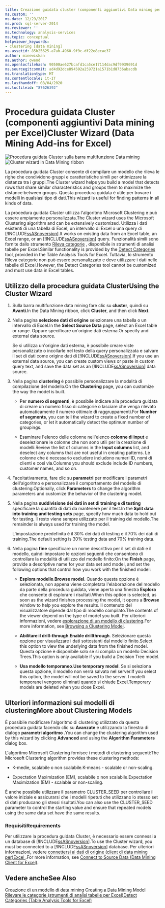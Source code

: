 ```yaml
---
title: Creazione guidata cluster (componenti aggiuntivi Data mining per Excel) | Microsoft Docs
ms.custom: ''
ms.date: 12/29/2017
ms.prod: sql-server-2014
ms.reviewer: ''
ms.technology: analysis-services
ms.topic: conceptual
helpviewer_keywords:
- clustering [data mining]
ms.assetid: 85b25625-a7ab-4960-9f9c-df22e8ecae37
author: minewiskan
ms.author: owend
ms.openlocfilehash: 90500ae627bcafd1ca5ce17114dac9df9939691d
ms.sourcegitcommit: ad4d92dce894592a259721a1571b1d8736abacdb
ms.translationtype: MT
ms.contentlocale: it-IT
ms.lasthandoff: 08/04/2020
ms.locfileid: "87626392"
---
```

# <a name="cluster-wizard-data-mining-add-ins-for-excel"></a><span data-ttu-id="fac3b-102">Procedura guidata Cluster (componenti aggiuntivi Data mining per Excel)</span><span class="sxs-lookup"><span data-stu-id="fac3b-102">Cluster Wizard (Data Mining Add-ins for Excel)</span></span>
  <span data-ttu-id="fac3b-103">![Procedura guidata Cluster sulla barra multifunzione Data mining](media/dmc-cluster.gif "Procedura guidata Cluster sulla barra multifunzione Data mining")</span><span class="sxs-lookup"><span data-stu-id="fac3b-103">![Cluster wizard in Data Mining ribbon](media/dmc-cluster.gif "Cluster wizard in Data Mining ribbon")</span></span>  
  
 <span data-ttu-id="fac3b-104">La procedura guidata Cluster consente di compilare un modello che rileva le righe che condividono gruppi e caratteristiche simili per ottimizzare la distanza tra i gruppi.</span><span class="sxs-lookup"><span data-stu-id="fac3b-104">The Cluster wizard helps you build a model that detects rows that share similar characteristics and groups them to maximize the distance between groups.</span></span> <span data-ttu-id="fac3b-105">Questa procedura guidata è utile per trovare i modelli in qualsiasi tipo di dati.</span><span class="sxs-lookup"><span data-stu-id="fac3b-105">This wizard is useful for finding patterns in all kinds of data.</span></span>  
  
 <span data-ttu-id="fac3b-106">La procedura guidata Cluster utilizza l'algoritmo Microsoft Clustering e può essere ampiamente personalizzata.</span><span class="sxs-lookup"><span data-stu-id="fac3b-106">The Cluster wizard uses the Microsoft Clustering algorithm and can be extensively customized.</span></span> <span data-ttu-id="fac3b-107">Utilizza i dati esistenti di una tabella di Excel, un intervallo di Excel o una query di [!INCLUDE[ssASnoversion](../includes/ssasnoversion-md.md)].</span><span class="sxs-lookup"><span data-stu-id="fac3b-107">It works on existing data from an Excel table, an Excel range, or an [!INCLUDE[ssASnoversion](../includes/ssasnoversion-md.md)] query.</span></span> <span data-ttu-id="fac3b-108">Funzionalità simili sono fornite dallo strumento [Rileva categorie](detect-categories-table-analysis-tools-for-excel.md) , disponibile in strumenti di analisi tabelle per Excel.</span><span class="sxs-lookup"><span data-stu-id="fac3b-108">Similar functionality is provided by the [Detect Categories](detect-categories-table-analysis-tools-for-excel.md) tool, provided in the Table Analysis Tools for Excel.</span></span> <span data-ttu-id="fac3b-109">Tuttavia, lo strumento Rileva categorie non può essere personalizzato e deve utilizzare i dati nelle tabelle di Excel.</span><span class="sxs-lookup"><span data-stu-id="fac3b-109">However, the Detect Categories tool cannot be customized and must use data in Excel tables.</span></span>  
  
## <a name="using-the-cluster-wizard"></a><span data-ttu-id="fac3b-110">Utilizzo della procedura guidata Cluster</span><span class="sxs-lookup"><span data-stu-id="fac3b-110">Using the Cluster Wizard</span></span>  
  
1.  <span data-ttu-id="fac3b-111">Sulla barra multifunzione data mining fare clic su **cluster**, quindi su **Avanti**.</span><span class="sxs-lookup"><span data-stu-id="fac3b-111">In the Data Mining ribbon, click **Cluster**, and then click **Next**.</span></span>  
  
2.  <span data-ttu-id="fac3b-112">Nella pagina **selezione dati di origine** selezionare una tabella o un intervallo di Excel.</span><span class="sxs-lookup"><span data-stu-id="fac3b-112">In the **Select Source Data** page, select an Excel table or range.</span></span> <span data-ttu-id="fac3b-113">Oppure specificare un'origine dati esterna.</span><span class="sxs-lookup"><span data-stu-id="fac3b-113">Or specify and external data source.</span></span>  
  
     <span data-ttu-id="fac3b-114">Se si utilizza un'origine dati esterna, è possibile creare viste personalizzate o incollarle nel testo della query personalizzata e salvare il set di dati come origine dati di [!INCLUDE[ssASnoversion](../includes/ssasnoversion-md.md)].</span><span class="sxs-lookup"><span data-stu-id="fac3b-114">If you use an external data source, you can create custom views or paste in custom query text, and save the data set as an [!INCLUDE[ssASnoversion](../includes/ssasnoversion-md.md)] data source.</span></span>  
  
3.  <span data-ttu-id="fac3b-115">Nella pagina **clustering** è possibile personalizzare la modalità di compilazione del modello.</span><span class="sxs-lookup"><span data-stu-id="fac3b-115">On the **Clustering** page, you can customize the way the model is built.</span></span>  
  
    -   <span data-ttu-id="fac3b-116">Per **numero di segmenti**, è possibile indicare alla procedura guidata di creare un numero fisso di categorie o lasciare che venga rilevato automaticamente il numero ottimale di raggruppamenti.</span><span class="sxs-lookup"><span data-stu-id="fac3b-116">For **Number of segments**, you can tell the wizard to create a fixed number of categories, or let it automatically detect the optimum number of groupings.</span></span>  
  
    -   <span data-ttu-id="fac3b-117">Esaminare l'elenco delle colonne nell'elenco **colonne di input** e deselezionare le colonne che non sono utili per la creazione di modelli.</span><span class="sxs-lookup"><span data-stu-id="fac3b-117">Review the list of columns in the **Input columns** list, and deselect any columns that are not useful in creating patterns.</span></span> <span data-ttu-id="fac3b-118">Le colonne che è necessario escludere includono numeri ID, nomi di clienti e così via.</span><span class="sxs-lookup"><span data-stu-id="fac3b-118">Columns you should exclude include ID numbers, customer names, and so on.</span></span>  
  
4.  <span data-ttu-id="fac3b-119">Facoltativamente, fare clic su **parametri** per modificare i parametri dell'algoritmo e personalizzare il comportamento del modello di clustering.</span><span class="sxs-lookup"><span data-stu-id="fac3b-119">Optionally, click **Parameters** to change the algorithm parameters and customize the behavior of the clustering model.</span></span>  
  
5.  <span data-ttu-id="fac3b-120">Nella pagina **suddivisione dei dati in set di training e di testing** specificare la quantità di dati da mantenere per il test.</span><span class="sxs-lookup"><span data-stu-id="fac3b-120">In the **Split data into training and testing sets** page, specify how much data to hold out for testing.</span></span> <span data-ttu-id="fac3b-121">Il resto viene sempre utilizzato per il training del modello.</span><span class="sxs-lookup"><span data-stu-id="fac3b-121">The remainder is always used for training the model.</span></span>  
  
     <span data-ttu-id="fac3b-122">L'impostazione predefinita è il 30% dei dati di testing e il 70% dei dati di training.</span><span class="sxs-lookup"><span data-stu-id="fac3b-122">The default setting is 30% testing data and 70% training data.</span></span>  
  
6.  <span data-ttu-id="fac3b-123">Nella pagina **fine** specificare un nome descrittivo per il set di dati e il modello, quindi impostare le opzioni seguenti che consentono di controllare la modalità di utilizzo del modello finito:</span><span class="sxs-lookup"><span data-stu-id="fac3b-123">On the **Finish** page, provide a descriptive name for your data set and model, and set the following options that control how you work with the finished model:</span></span>  
  
    -   <span data-ttu-id="fac3b-124">**Esplora modello**.</span><span class="sxs-lookup"><span data-stu-id="fac3b-124">**Browse model**.</span></span> <span data-ttu-id="fac3b-125">Quando questa opzione è selezionata, non appena viene completata l'elaborazione del modello da parte della procedura guidata, viene aperta una finestra **Esplora** che consente di esplorare i risultati.</span><span class="sxs-lookup"><span data-stu-id="fac3b-125">When this option is selected, as soon as the wizard finishes processing the model, it opens a **Browse** window to help you explore the results.</span></span> <span data-ttu-id="fac3b-126">Il contenuto del visualizzatore dipende dal tipo di modello compilato.</span><span class="sxs-lookup"><span data-stu-id="fac3b-126">The contents of the viewer depend on the type of model you built.</span></span> <span data-ttu-id="fac3b-127">Per ulteriori informazioni, vedere [esplorazione di un modello di clustering](browsing-a-clustering-model.md).</span><span class="sxs-lookup"><span data-stu-id="fac3b-127">For more information, see [Browsing a Clustering Model](browsing-a-clustering-model.md).</span></span>  
  
    -   <span data-ttu-id="fac3b-128">**Abilitare il drill-through**.</span><span class="sxs-lookup"><span data-stu-id="fac3b-128">**Enable drillthrough**.</span></span> <span data-ttu-id="fac3b-129">Selezionare questa opzione per visualizzare i dati sottostanti dal modello finito.</span><span class="sxs-lookup"><span data-stu-id="fac3b-129">Select this option to view the underlying data from the finished model.</span></span> <span data-ttu-id="fac3b-130">Questa opzione è disponibile solo se si compila un modello Decision Trees.</span><span class="sxs-lookup"><span data-stu-id="fac3b-130">This option is only available if you build a Decision Tree model.</span></span>  
  
    -   <span data-ttu-id="fac3b-131">**Usa modello temporaneo**.</span><span class="sxs-lookup"><span data-stu-id="fac3b-131">**Use temporary model**.</span></span> <span data-ttu-id="fac3b-132">Se si seleziona questa opzione, il modello non verrà salvato nel server.</span><span class="sxs-lookup"><span data-stu-id="fac3b-132">If you select this option, the model will not be saved to the server.</span></span> <span data-ttu-id="fac3b-133">I modelli temporanei vengono eliminati quando si chiude Excel.</span><span class="sxs-lookup"><span data-stu-id="fac3b-133">Temporary models are deleted when you close Excel.</span></span>  
  
## <a name="more-about-clustering-models"></a><span data-ttu-id="fac3b-134">Ulteriori informazioni sui modelli di clustering</span><span class="sxs-lookup"><span data-stu-id="fac3b-134">More about Clustering Models</span></span>  
 <span data-ttu-id="fac3b-135">È possibile modificare l'algoritmo di clustering utilizzato da questa procedura guidata facendo clic su **Avanzate** e utilizzando la finestra di dialogo **parametri algoritmo** .</span><span class="sxs-lookup"><span data-stu-id="fac3b-135">You can change the clustering algorithm used by this wizard by clicking **Advanced** and using the **Algorithm Parameters** dialog box.</span></span>  
  
 <span data-ttu-id="fac3b-136">L'algoritmo Microsoft Clustering fornisce i metodi di clustering seguenti:</span><span class="sxs-lookup"><span data-stu-id="fac3b-136">The Microsoft Clustering algorithm provides these clustering methods:</span></span>  
  
-   <span data-ttu-id="fac3b-137">K-medie, scalabile o non scalabile.</span><span class="sxs-lookup"><span data-stu-id="fac3b-137">K-means -  scalable or non-scaling.</span></span>  
  
-   <span data-ttu-id="fac3b-138">Expectation Maximization (EM), scalabile o non scalabile.</span><span class="sxs-lookup"><span data-stu-id="fac3b-138">Expectation Maximization (EM) - scalable or non-scaling.</span></span>  
  
 <span data-ttu-id="fac3b-139">È anche possibile utilizzare il parametro CLUSTER_SEED per controllare il valore iniziale e assicurarsi che i modelli ripetuti che utilizzano lo stesso set di dati producano gli stessi risultati.</span><span class="sxs-lookup"><span data-stu-id="fac3b-139">You can also use the CLUSTER_SEED parameter to control the starting value and ensure that repeated models using the same data set have the same results.</span></span>  
  
### <a name="requirements"></a><span data-ttu-id="fac3b-140">Requisiti</span><span class="sxs-lookup"><span data-stu-id="fac3b-140">Requirements</span></span>  
 <span data-ttu-id="fac3b-141">Per utilizzare la procedura guidata Cluster, è necessario essere connessi a un database di [!INCLUDE[ssASnoversion](../includes/ssasnoversion-md.md)].</span><span class="sxs-lookup"><span data-stu-id="fac3b-141">To use the Cluster wizard, you must be connected to a [!INCLUDE[ssASnoversion](../includes/ssasnoversion-md.md)] database.</span></span> <span data-ttu-id="fac3b-142">Per ulteriori informazioni, vedere [connettersi ai dati di origine &#40;client di data mining per&#41;Excel ](connect-to-source-data-data-mining-client-for-excel.md).</span><span class="sxs-lookup"><span data-stu-id="fac3b-142">For more information, see [Connect to Source Data &#40;Data Mining Client for Excel&#41;](connect-to-source-data-data-mining-client-for-excel.md).</span></span>  
  
## <a name="see-also"></a><span data-ttu-id="fac3b-143">Vedere anche</span><span class="sxs-lookup"><span data-stu-id="fac3b-143">See Also</span></span>  
 <span data-ttu-id="fac3b-144">[Creazione di un modello di data mining](creating-a-data-mining-model.md) </span><span class="sxs-lookup"><span data-stu-id="fac3b-144">[Creating a Data Mining Model](creating-a-data-mining-model.md) </span></span>  
 [<span data-ttu-id="fac3b-145">Rilevare le categorie &#40;strumenti di analisi tabelle per Excel&#41;</span><span class="sxs-lookup"><span data-stu-id="fac3b-145">Detect Categories &#40;Table Analysis Tools for Excel&#41;</span></span>](detect-categories-table-analysis-tools-for-excel.md)  
  
  

